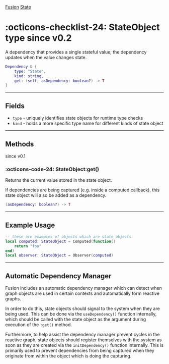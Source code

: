 <nav class="fusiondoc-api-breadcrumbs">
	<a href="../..">Fusion</a>
	<a href="..">State</a>
</nav>

<h1 class="fusiondoc-api-header" markdown>
	<span class="fusiondoc-api-icon" markdown>:octicons-checklist-24:</span>
	<span class="fusiondoc-api-name">StateObject</span>
	<span class="fusiondoc-api-pills">
		<span class="fusiondoc-api-pill-type">type</span>
		<span class="fusiondoc-api-pill-since">since v0.2</span>
	</span>
</h1>

A dependency that provides a single stateful value; the dependency updates when
the value changes state.

```Lua
Dependency & {
	type: "State",
	kind: string,
    get: (self, asDependency: boolean?) -> T
}
```

-----

## Fields

- `type` - uniquely identifies state objects for runtime type checks
- `kind` - holds a more specific type name for different kinds of state object

-----

## Methods

<p class="fusiondoc-api-pills">
	<span class="fusiondoc-api-pill-since">since v0.1</span>
</p>

### :octicons-code-24: StateObject:get()

Returns the current value stored in the state object.

If dependencies are being captured (e.g. inside a computed callback), this state
object will also be added as a dependency.

```Lua
(asDependency: boolean?) -> T
```

-----

## Example Usage

```Lua
-- these are examples of objects which are state objects
local computed: StateObject = Computed(function()
	return "foo"
end)
local observer: StateObject = Observer(computed)
```

-----

## Automatic Dependency Manager

Fusion includes an automatic dependency manager which can detect when graph
objects are used in certain contexts and automatically form reactive graphs.

In order to do this, state objects should signal to the system when they are
being used. This can be done via the `useDependency()` function internally,
which should be called with the state object as the argument during execution of
the `:get()` method.

Furthermore, to help assist the dependency manager prevent cycles in the
reactive graph, state objects should register themselves with the system as soon
as they are created via the `initDependency()` function internally. This is
primarily used to prevent dependencies from being captured when they originate
from within the object which is doing the capturing.